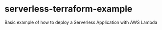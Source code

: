 # serverless-terraform-example
Basic example of how to deploy a Serverless Application with AWS Lambda
